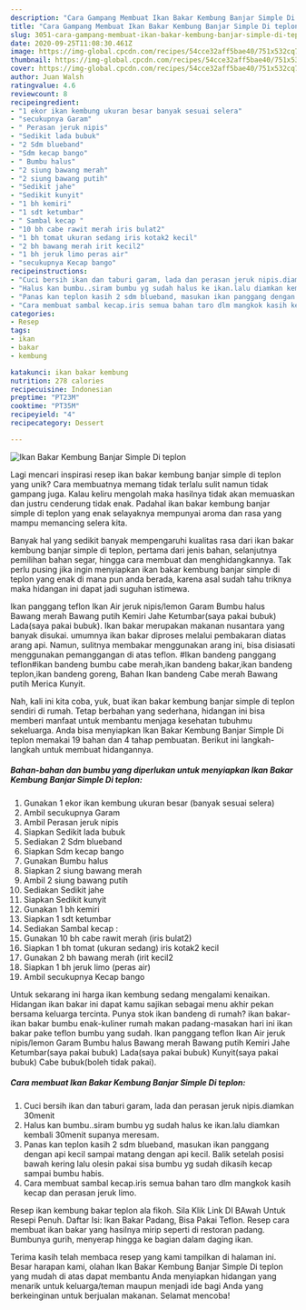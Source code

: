 ```yaml
---
description: "Cara Gampang Membuat Ikan Bakar Kembung Banjar Simple Di teplon yang Bikin Ngiler"
title: "Cara Gampang Membuat Ikan Bakar Kembung Banjar Simple Di teplon yang Bikin Ngiler"
slug: 3051-cara-gampang-membuat-ikan-bakar-kembung-banjar-simple-di-teplon-yang-bikin-ngiler
date: 2020-09-25T11:08:30.461Z
image: https://img-global.cpcdn.com/recipes/54cce32aff5bae40/751x532cq70/ikan-bakar-kembung-banjar-simple-di-teplon-foto-resep-utama.jpg
thumbnail: https://img-global.cpcdn.com/recipes/54cce32aff5bae40/751x532cq70/ikan-bakar-kembung-banjar-simple-di-teplon-foto-resep-utama.jpg
cover: https://img-global.cpcdn.com/recipes/54cce32aff5bae40/751x532cq70/ikan-bakar-kembung-banjar-simple-di-teplon-foto-resep-utama.jpg
author: Juan Walsh
ratingvalue: 4.6
reviewcount: 8
recipeingredient:
- "1 ekor ikan kembung ukuran besar banyak sesuai selera"
- "secukupnya Garam"
- " Perasan jeruk nipis"
- "Sedikit lada bubuk"
- "2 Sdm blueband"
- "Sdm kecap bango"
- " Bumbu halus"
- "2 siung bawang merah"
- "2 siung bawang putih"
- "Sedikit jahe"
- "Sedikit kunyit"
- "1 bh kemiri"
- "1 sdt ketumbar"
- " Sambal kecap "
- "10 bh cabe rawit merah iris bulat2"
- "1 bh tomat ukuran sedang iris kotak2 kecil"
- "2 bh bawang merah irit kecil2"
- "1 bh jeruk limo peras air"
- "secukupnya Kecap bango"
recipeinstructions:
- "Cuci bersih ikan dan taburi garam, lada dan perasan jeruk nipis.diamkan 30menit"
- "Halus kan bumbu..siram bumbu yg sudah halus ke ikan.lalu diamkan kembali 30menit supanya meresam."
- "Panas kan teplon kasih 2 sdm blueband, masukan ikan panggang dengan api kecil sampai matang dengan api kecil. Balik setelah posisi bawah kering lalu olesin pakai sisa bumbu yg sudah dikasih kecap sampai bumbu habis."
- "Cara membuat sambal kecap.iris semua bahan taro dlm mangkok kasih kecap dan perasan jeruk limo."
categories:
- Resep
tags:
- ikan
- bakar
- kembung

katakunci: ikan bakar kembung 
nutrition: 278 calories
recipecuisine: Indonesian
preptime: "PT23M"
cooktime: "PT35M"
recipeyield: "4"
recipecategory: Dessert

---
```



![Ikan Bakar Kembung Banjar Simple Di teplon](https://img-global.cpcdn.com/recipes/54cce32aff5bae40/751x532cq70/ikan-bakar-kembung-banjar-simple-di-teplon-foto-resep-utama.jpg)

Lagi mencari inspirasi resep ikan bakar kembung banjar simple di teplon yang unik? Cara membuatnya memang tidak terlalu sulit namun tidak gampang juga. Kalau keliru mengolah maka hasilnya tidak akan memuaskan dan justru cenderung tidak enak. Padahal ikan bakar kembung banjar simple di teplon yang enak selayaknya mempunyai aroma dan rasa yang mampu memancing selera kita.

Banyak hal yang sedikit banyak mempengaruhi kualitas rasa dari ikan bakar kembung banjar simple di teplon, pertama dari jenis bahan, selanjutnya pemilihan bahan segar, hingga cara membuat dan menghidangkannya. Tak perlu pusing jika ingin menyiapkan ikan bakar kembung banjar simple di teplon yang enak di mana pun anda berada, karena asal sudah tahu triknya maka hidangan ini dapat jadi suguhan istimewa.

Ikan panggang teflon Ikan Air jeruk nipis/lemon Garam Bumbu halus Bawang merah Bawang putih Kemiri Jahe Ketumbar(saya pakai bubuk) Lada(saya pakai bubuk). Ikan bakar merupakan makanan nusantara yang banyak disukai. umumnya ikan bakar diproses melalui pembakaran diatas arang api. Namun, sulitnya membakar menggunakan arang ini, bisa disiasati menggunakan pemanggangan di atas teflon. #Ikan bandeng panggang teflon#ikan bandeng bumbu cabe merah,ikan bandeng bakar,ikan bandeng teplon,ikan bandeng goreng, Bahan Ikan bandeng Cabe merah Bawang putih Merica Kunyit.


Nah, kali ini kita coba, yuk, buat ikan bakar kembung banjar simple di teplon sendiri di rumah. Tetap berbahan yang sederhana, hidangan ini bisa memberi manfaat untuk membantu menjaga kesehatan tubuhmu sekeluarga. Anda bisa menyiapkan Ikan Bakar Kembung Banjar Simple Di teplon memakai 19 bahan dan 4 tahap pembuatan. Berikut ini langkah-langkah untuk membuat hidangannya.

<!--inarticleads1-->

##### Bahan-bahan dan bumbu yang diperlukan untuk menyiapkan Ikan Bakar Kembung Banjar Simple Di teplon:

1. Gunakan 1 ekor ikan kembung ukuran besar (banyak sesuai selera)
1. Ambil secukupnya Garam
1. Ambil  Perasan jeruk nipis
1. Siapkan Sedikit lada bubuk
1. Sediakan 2 Sdm blueband
1. Siapkan Sdm kecap bango
1. Gunakan  Bumbu halus
1. Siapkan 2 siung bawang merah
1. Ambil 2 siung bawang putih
1. Sediakan Sedikit jahe
1. Siapkan Sedikit kunyit
1. Gunakan 1 bh kemiri
1. Siapkan 1 sdt ketumbar
1. Sediakan  Sambal kecap :
1. Gunakan 10 bh cabe rawit merah (iris bulat2)
1. Siapkan 1 bh tomat (ukuran sedang) iris kotak2 kecil
1. Gunakan 2 bh bawang merah (irit kecil2
1. Siapkan 1 bh jeruk limo (peras air)
1. Ambil secukupnya Kecap bango


Untuk sekarang ini harga ikan kembung sedang mengalami kenaikan. Hidangan ikan bakar ini dapat kamu sajikan sebagai menu akhir pekan bersama keluarga tercinta. Punya stok ikan bandeng di rumah? ikan bakar-ikan bakar bumbu enak-kuliner rumah makan padang-masakan hari ini ikan bakar pake teflon bumbu yang sudah. Ikan panggang teflon Ikan Air jeruk nipis/lemon Garam Bumbu halus Bawang merah Bawang putih Kemiri Jahe Ketumbar(saya pakai bubuk) Lada(saya pakai bubuk) Kunyit(saya pakai bubuk) Cabe bubuk(boleh tidak pakai). 

<!--inarticleads2-->

##### Cara membuat Ikan Bakar Kembung Banjar Simple Di teplon:

1. Cuci bersih ikan dan taburi garam, lada dan perasan jeruk nipis.diamkan 30menit
1. Halus kan bumbu..siram bumbu yg sudah halus ke ikan.lalu diamkan kembali 30menit supanya meresam.
1. Panas kan teplon kasih 2 sdm blueband, masukan ikan panggang dengan api kecil sampai matang dengan api kecil. Balik setelah posisi bawah kering lalu olesin pakai sisa bumbu yg sudah dikasih kecap sampai bumbu habis.
1. Cara membuat sambal kecap.iris semua bahan taro dlm mangkok kasih kecap dan perasan jeruk limo.


Resep ikan kembung bakar teplon ala fikoh. Sila Klik Link DI BAwah Untuk Resepi Penuh. Daftar Isi: Ikan Bakar Padang, Bisa Pakai Teflon. Resep cara membuat ikan bakar yang hasilnya mirip seperti di restoran padang. Bumbunya gurih, menyerap hingga ke bagian dalam daging ikan. 

Terima kasih telah membaca resep yang kami tampilkan di halaman ini. Besar harapan kami, olahan Ikan Bakar Kembung Banjar Simple Di teplon yang mudah di atas dapat membantu Anda menyiapkan hidangan yang menarik untuk keluarga/teman maupun menjadi ide bagi Anda yang berkeinginan untuk berjualan makanan. Selamat mencoba!
